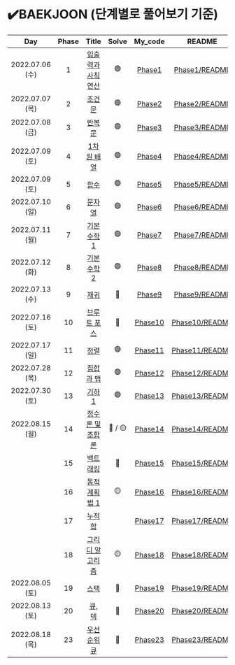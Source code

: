 

# ✔️BAEKJOON (단계별로 풀어보기 기준)



|       Day       | Phase |                        Title                        | Solve |       My_code        |                README                 |
| :-------------: | :---: | :-------------------------------------------------: | :---: | :------------------: | :-----------------------------------: |
| 2022.07.06 (수) |   1   | [입출력과 사칙연산](https://www.acmicpc.net/step/1) |   🟢   |  [Phase1](./Phase1)  |  [Phase1/README](./Phase1/README.md)  |
| 2022.07.07 (목) |   2   |      [ 조건문](https://www.acmicpc.net/step/4)      |   🟢   |  [Phase2](./Phase2)  |  [Phase2/README](./Phase2/README.md)  |
| 2022.07.08 (금) |   3   |      [반복문](https://www.acmicpc.net/step/3)       |   🟢   |  [Phase3](./Phase3)  |  [Phase3/README](./Phase3/README.md)  |
| 2022.07.09 (토) |   4   |    [1차원 배열](https://www.acmicpc.net/step/6)     |   🟢   |  [Phase4](./Phase4)  |  [Phase4/README](./Phase4/README.md)  |
| 2022.07.09 (토) |   5   |       [함수](https://www.acmicpc.net/step/5)        |   🟢   |  [Phase5](./Phase5)  |  [Phase5/README](./Phase5/README.md)  |
| 2022.07.10 (일) |   6   |      [문자열](https://www.acmicpc.net/step/7)       |   🟢   |  [Phase6](./Phase6)  |  [Phase6/README](./Phase6/README.md)  |
| 2022.07.11 (월) |   7   |   [ 기본 수학 1](https://www.acmicpc.net/step/8)    |   🟢   |  [Phase7](./Phase7)  |  [Phase7/README](./Phase7/README.md)  |
| 2022.07.12 (화) |   8   |   [기본 수학 2](https://www.acmicpc.net/step/10)    |   🟢   |  [Phase8](./Phase8)  |  [Phase8/README](./Phase8/README.md)  |
| 2022.07.13 (수) |   9   |       [재귀](https://www.acmicpc.net/step/19)       |   🔴   |  [Phase9](./Phase9)  |  [Phase9/README](./Phase9/README.md)  |
| 2022.07.16 (토) |  10   |   [브루트 포스](https://www.acmicpc.net/step/22)    |   🔴   | [Phase10](./Phase10) | [Phase10/README](./Phase10/README.md) |
| 2022.07.17 (일) |  11   |       [정렬](https://www.acmicpc.net/step/9)        |   🟢   | [Phase11](./Phase11) | [Phase11/README](./Phase11/README.md) |
| 2022.07.28 (목) |  12   |    [집합과 맵](https://www.acmicpc.net/step/49)     |   🟢   | [Phase12](./Phase12) | [Phase12/README](./Phase12/README.md) |
| 2022.07.30 (토) |  13   |      [기하 1](https://www.acmicpc.net/step/50)      |   🟢   | [Phase13](./Phase13) | [Phase13/README](./Phase13/README.md) |
| 2022.08.15 (월) |  14   | [정수론 및 조합론](https://www.acmicpc.net/step/18) | 🔴 / 🟡 | [Phase14](./Phase14) | [Phase14/README](./Phase14/README.md) |
|                 |  15   |     [백트래킹](https://www.acmicpc.net/step/34)     |   🔴   | [Phase15](./Phase15) | [Phase15/README](./Phase15/README.md) |
|                 |  16   |  [동적 계획법 1](https://www.acmicpc.net/step/16)   |   🟡   | [Phase16](./Phase16) | [Phase16/README](./Phase16/README.md) |
|                 |  17   |     [누적 합](https://www.acmicpc.net/step/48)      |       | [Phase17](./Phase17) | [Phase17/README](./Phase17/README.md) |
|                 |  18   | [그리디 알고리즘](https://www.acmicpc.net/step/33)  |   🟡   | [Phase18](./Phase18) | [Phase18/README](./Phase18/README.md) |
| 2022.08.05 (토) |  19   |       [스택](https://www.acmicpc.net/step/11)       |   🔴   | [Phase19](./Phase19) | [Phase19/README](./Phase19/README.md) |
| 2022.08.13 (토) |  20   |      [큐, 덱](https://www.acmicpc.net/step/12)      |   🔴   | [Phase20](./Phase20) | [Phase20/README](./Phase20/README.md) |
| 2022.08.18 (목) |  23   |   [우선순위 큐](https://www.acmicpc.net/step/13)    |   🔴   | [Phase23](./Phase23) | [Phase23/README](./Phase23/README.md) |



